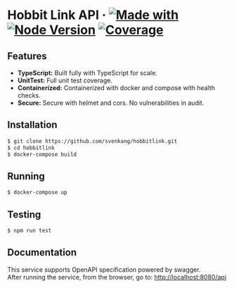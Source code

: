 # Hobbit Link API &middot; [![Made with](https://img.shields.io/badge/made%20with-nestjs-blue)](https://docs.nestjs.com/) [![Node Version](https://img.shields.io/badge/node-v16.17.0-blue)](https://github.com/svenkang/hobbitlink/blob/main/server/.nvmrc) [![Coverage](https://img.shields.io/badge/coverage-100%25-brightgreen)](https://github.com/svenkang/hobbitlink/blob/main/server/jest.config.ts)

## Features
* **TypeScript:** Built fully with TypeScript for scale.
* **UnitTest:** Full unit test coverage.
* **Containerized:** Containerized with docker and compose with health checks.
* **Secure:** Secure with helmet and cors. No vulnerabilities in audit.

## Installation
```bash
$ git clone https://github.com/svenkang/hobbitlink.git
$ cd hobbitlink
$ docker-compose build
```

## Running
```bash
$ docker-compose up
```

## Testing
```bash
$ npm run test
```

## Documentation
This service supports OpenAPI specification powered by swagger.\
After running the service, from the browser, go to: [http://localhost:8080/api](http://localhost:8080/api)

